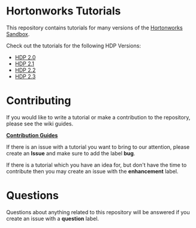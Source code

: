 # Hortonworks Tutorials

This repository contains tutorials for many versions of the [Hortonworks Sandbox](http://hortonworks.com/products/hortonworks-sandbox/).

Check out the tutorials for the following HDP Versions:

- [HDP 2.0](archives/2-0/)
- [HDP 2.1](archives/2-1/)
- [HDP 2.2](archives/2-2/)
- [HDP 2.3](2-3/)

# Contributing 

If you would like to write a tutorial or make a contribution to the repository, please see the wiki guides. 

[**Contribution Guides**](https://github.com/ZacBlanco/hwx-tutorials/wiki)

If there is an issue with a tutorial you want to bring to our attention, please create an **Issue** and make sure to add the label **bug**.

If there is a tutorial which you have an idea for, but don't have the time to contribute then you may create an issue with the **enhancement** label.

# Questions

Questions about anything related to this repository will be answered if you create an issue with a **question** label.

